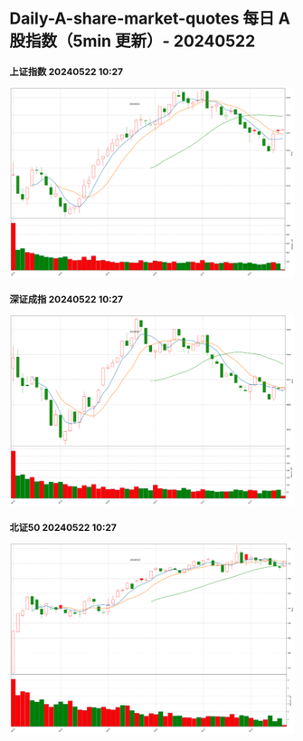 
# Daily-A-share-market-quotes 每日 A 股指数（5min 更新）- 20240522

### 上证指数 20240522 10:27
![](./fig/2024/5/20240522-sh000001.png)

### 深证成指 20240522 10:27
![](./fig/2024/5/20240522-sz399001.png)

### 北证50 20240522 10:27
![](./fig/2024/5/20240522-bj899050.png)
